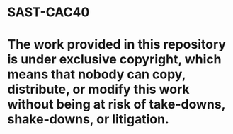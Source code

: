 # SAST-CAC40
#  The work provided in this repository is under exclusive copyright, which means that nobody can copy, distribute, or modify this work without being at risk of take-downs, shake-downs, or litigation.
